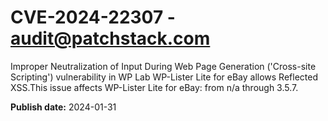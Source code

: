 # CVE-2024-22307 - audit@patchstack.com

Improper Neutralization of Input During Web Page Generation ('Cross-site Scripting') vulnerability in WP Lab WP-Lister Lite for eBay allows Reflected XSS.This issue affects WP-Lister Lite for eBay: from n/a through 3.5.7.



**Publish date:** 2024-01-31
